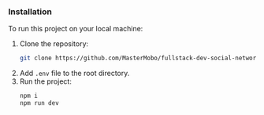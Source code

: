 ### Installation

To run this project on your local machine:

1. Clone the repository:
    ```bash
    git clone https://github.com/MasterMobo/fullstack-dev-social-network-backend.git
    ```
2. Add `.env` file to the root directory.
3. Run the project:
    ```bash
    npm i
    npm run dev
    ```
